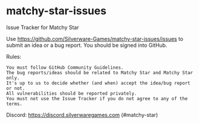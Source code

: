 # matchy-star-issues
Issue Tracker for Matchy Star

Use https://github.com/Silverware-Games/matchy-star-issues/issues to submit an idea or a bug report. You should be signed into GitHub.

Rules:

    You must follow GitHub Community Guidelines.
    The bug reports/ideas should be related to Matchy Star and Matchy Star only.
    It's up to us to decide whether (and when) accept the idea/bug report or not.
    All vulnerabilities should be reported privately.
    You must not use the Issue Tracker if you do not agree to any of the terms.

Discord: https://discord.silverwaregames.com (#matchy-star)
